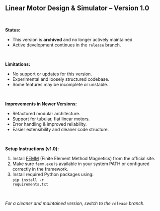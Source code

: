 <h2>Linear Motor Design & Simulator – Version 1.0</h2>
<br>

<b>Status:</b><br>
- This version is <b>archived</b> and no longer actively maintained.<br>
- Active development continues in the <code>release</code> branch.<br>
<br>

<b>Limitations:</b><br>
- No support or updates for this version.<br>
- Experimental and loosely structured codebase.<br>
- Some features may be incomplete or unstable.<br>
<br>

<b>Improvements in Newer Versions:</b><br>
- Refactored modular architecture.<br>
- Support for tubular, flat linear motors.<br>
- Error handling & improved reliability.<br>
- Easier extensibility and cleaner code structure.<br>
<br>

<b>Setup Instructions (v1.0):</b><br>
1. Install <a href="http://www.femm.info/wiki/HomePage" target="_blank">FEMM</a> (Finite Element Method Magnetics) from the official site.<br>
2. Make sure <code>femm.exe</code> is available in your system PATH or configured correctly in the framework.<br>
3. Install required Python packages using:<br>
<code>pip install -r requirements.txt</code><br>
<br>

<i>For a cleaner and maintained version, switch to the <code>release</code> branch.</i>
